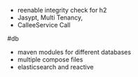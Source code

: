 - reenable integrity check for h2
- Jasypt, Multi Tenancy, 
- CalleeService Call

#db
- maven modules for different databases
- multiple compose files
- elasticsearch and reactive
